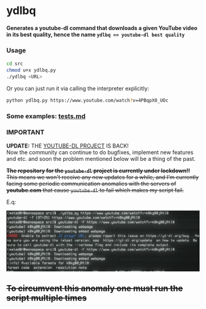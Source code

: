 # ydlbq
#### Generates a **youtube-dl** command that downloads a given YouTube video in its best quality, hence the name `ydlbq == youtube-dl best quality`



### Usage

```bash
cd src
chmod u+x ydlbq.py
./ydlbq <URL>
```    

Or you can just run it via calling the interpreter explicitly:    

```bash
python ydlbq.py https://www.youtube.com/watch?v=4PBqpX0_UOc
```

### Some examples: [tests.md](docs/tests.md)


### __IMPORTANT__   
**UPDATE:** THE [YOUTUBE-DL PROJECT](https://github.com/ytdl-org/youtube-dl) IS BACK!      
Now the community can continue to do bugfixes, implement new features and etc. and soon the problem mentioned below will be a thing of the past.       


~~**The repository for the `youtube-dl` project is currently under lockdown!!** This means we won't receive any new updates for a while, and I'm currently facing some periodic communication anomalies with the servers of **youtube.com** that cause `youtube-dl` to fail which makes my script fail.~~


E.q:

![h.png](docs/images/youtube-dl_bug_BE_ADVISED.png)

## ~~**To circumvent this anomaly one must run the script multiple times**~~
